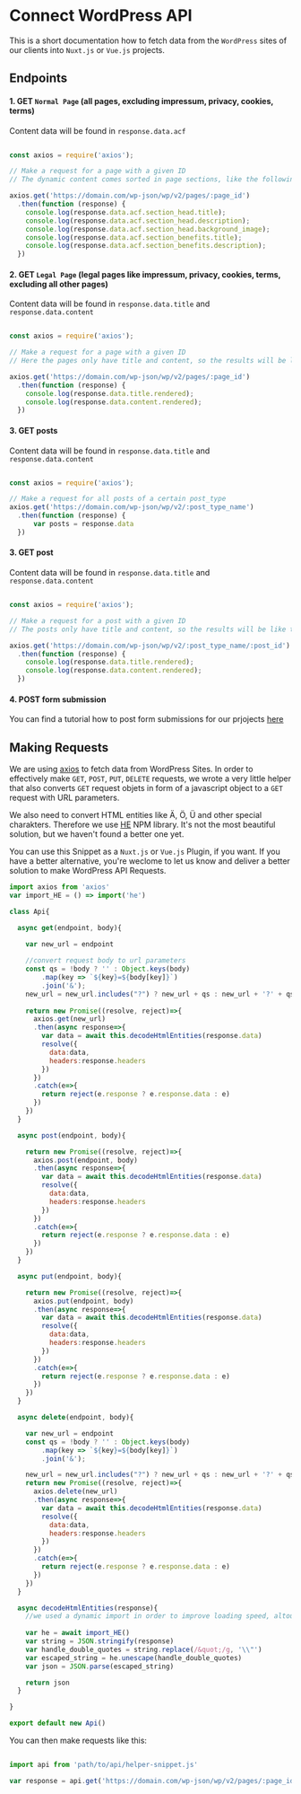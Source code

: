 # Connect WordPress API

This is a short documentation how to fetch data from the `WordPress` sites of our clients into `Nuxt.js` or `Vue.js` projects.

## Endpoints

#### 1. GET `Normal Page` (all pages, excluding impressum, privacy, cookies, terms)

Content data will be found in `response.data.acf`

```javascript

const axios = require('axios');

// Make a request for a page with a given ID
// The dynamic content comes sorted in page sections, like the following

axios.get('https://domain.com/wp-json/wp/v2/pages/:page_id')
  .then(function (response) {
    console.log(response.data.acf.section_head.title);
    console.log(response.data.acf.section_head.description);
    console.log(response.data.acf.section_head.background_image);
    console.log(response.data.acf.section_benefits.title); 
    console.log(response.data.acf.section_benefits.description); 
  })
```

#### 2. GET `Legal Page` (legal pages like impressum, privacy, cookies, terms, excluding all other pages)

Content data will be found in `response.data.title` and `response.data.content`

```javascript

const axios = require('axios');

// Make a request for a page with a given ID
// Here the pages only have title and content, so the results will be like the following

axios.get('https://domain.com/wp-json/wp/v2/pages/:page_id')
  .then(function (response) {
    console.log(response.data.title.rendered);
    console.log(response.data.content.rendered);
  })
```

#### 3. GET posts

Content data will be found in `response.data.title` and `response.data.content`

```javascript

const axios = require('axios');

// Make a request for all posts of a certain post_type
axios.get('https://domain.com/wp-json/wp/v2/:post_type_name')
  .then(function (response) {
      var posts = response.data
  })
```

#### 3. GET post

Content data will be found in `response.data.title` and `response.data.content`

```javascript

const axios = require('axios');

// Make a request for a post with a given ID
// The posts only have title and content, so the results will be like the following

axios.get('https://domain.com/wp-json/wp/v2/:post_type_name/:post_id')
  .then(function (response) {
    console.log(response.data.title.rendered);
    console.log(response.data.content.rendered);
  })
```

#### 4. POST form submission

You can find a tutorial how to post form submissions for our prjojects [here](https://github.com/Webhikers/bootstrap-vue-cf7)

## Making Requests

We are using [axios](https://www.npmjs.com/package/axios) to fetch data from WordPress Sites. In order to effectively make ```GET```, ```POST```, ```PUT```, ```DELETE``` requests, we wrote a very little helper that also converts ```GET``` request objets in form of a javascript object to a ```GET``` request with URL parameters. 

We also need to convert HTML entities like Ä, Ö, Ü and other special charakters. Therefore we use [HE](https://www.npmjs.com/package/he) NPM library. It's not the most beautiful solution, but we haven't found a better one yet.

You can use this Snippet as a `Nuxt.js` or `Vue.js` Plugin, if you want. If you have a better alternative, you're weclome to let us know and deliver a better solution to make WordPress API Requests.

```javascript
import axios from 'axios'
var import_HE = () => import('he')

class Api{

  async get(endpoint, body){

    var new_url = endpoint
    
    //convert request body to url parameters
    const qs = !body ? '' : Object.keys(body)
        .map(key => `${key}=${body[key]}`)
        .join('&');
    new_url = new_url.includes("?") ? new_url + qs : new_url + '?' + qs
    
    return new Promise((resolve, reject)=>{
      axios.get(new_url)
      .then(async response=>{
        var data = await this.decodeHtmlEntities(response.data)
        resolve({
          data:data,
          headers:response.headers
        })
      })
      .catch(e=>{
        return reject(e.response ? e.response.data : e)
      })
    })
  }

  async post(endpoint, body){

    return new Promise((resolve, reject)=>{
      axios.post(endpoint, body)
      .then(async response=>{
        var data = await this.decodeHtmlEntities(response.data)
        resolve({
          data:data,
          headers:response.headers
        })
      })
      .catch(e=>{
        return reject(e.response ? e.response.data : e)
      })
    })
  }

  async put(endpoint, body){

    return new Promise((resolve, reject)=>{
      axios.put(endpoint, body)
      .then(async response=>{
        var data = await this.decodeHtmlEntities(response.data)
        resolve({
          data:data,
          headers:response.headers
        })
      })
      .catch(e=>{
        return reject(e.response ? e.response.data : e)
      })
    })
  }

  async delete(endpoint, body){

    var new_url = endpoint
    const qs = !body ? '' : Object.keys(body)
        .map(key => `${key}=${body[key]}`)
        .join('&');

    new_url = new_url.includes("?") ? new_url + qs : new_url + '?' + qs
    return new Promise((resolve, reject)=>{
      axios.delete(new_url)
      .then(async response=>{
        var data = await this.decodeHtmlEntities(response.data)
        resolve({
          data:data,
          headers:response.headers
        })
      })
      .catch(e=>{
        return reject(e.response ? e.response.data : e)
      })
    })
  }

  async decodeHtmlEntities(response){
    //we used a dynamic import in order to improve loading speed, altough this doesn' really have the desired impact, so you are free to import it in the     standard way as well.
    
    var he = await import_HE()
    var string = JSON.stringify(response)
    var handle_double_quotes = string.replace(/&quot;/g, '\\"')
    var escaped_string = he.unescape(handle_double_quotes)
    var json = JSON.parse(escaped_string)

    return json
  }

}

export default new Api()


```

You can then make requests like this:

```javascript

import api from 'path/to/api/helper-snippet.js'

var response = api.get('https://domain.com/wp-json/wp/v2/pages/:page_id')

```
